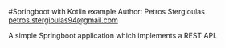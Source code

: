 #Springboot with Kotlin example
Author: Petros Stergioulas <petros.stergioulas94@gmail.com>


<p> A simple Springboot application which implements a REST API. </p>